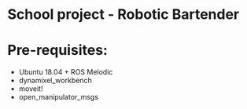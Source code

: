 # School project - Robotic Bartender

# Pre-requisites: 
- Ubuntu 18.04 + ROS Melodic
- dynamixel_workbench
- moveit!
- open_manipulator_msgs
